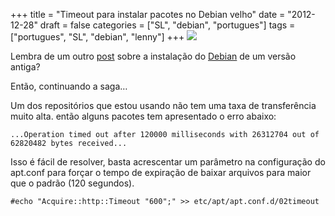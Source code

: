 +++
title = "Timeout para instalar pacotes no Debian velho"
date = "2012-12-28"
draft = false
categories = ["SL", "debian", "portugues"]
tags = ["portugues", "SL", "debian", "lenny"]
+++
![](/images/debian-lenny.jpg)

Lembra de um outro
[post](https://www.fernandoike.com/2012/12/27/instalando-um-debian-velho-lenny/)
sobre a instalação do [Debian](https://www.debian.org) de um versão
antiga?

Então, continuando a saga…

Um dos repositórios que estou usando não tem uma taxa de transferência
muito alta. então alguns pacotes tem apresentado o erro abaixo:

    ...Operation timed out after 120000 milliseconds with 26312704 out of 62820482 bytes received...

Isso é fácil de resolver, basta acrescentar um parâmetro na configuração
do apt.conf para forçar o tempo de expiração de baixar arquivos para
maior que o padrão (120 segundos).

    #echo "Acquire::http::Timeout "600";" >> etc/apt/apt.conf.d/02timeout
